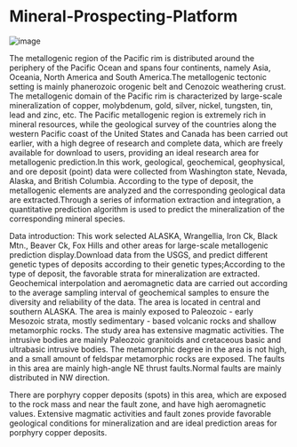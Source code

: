 # Mineral-Prospecting-Platform
![image](https://github.com/YunzhaoGe/Mineral-Prospecting-Platform/blob/master/Documentation/Flowchart.png)

The metallogenic region of the Pacific rim is distributed around the periphery of the Pacific Ocean and spans four continents, namely Asia, Oceania, North America and South America.The metallogenic tectonic setting is mainly phanerozoic orogenic belt and Cenozoic weathering crust. The metallogenic domain of the Pacific rim is characterized by large-scale mineralization of copper, molybdenum, gold, silver, nickel, tungsten, tin, lead and zinc, etc. The Pacific metallogenic region is extremely rich in mineral resources, while the geological survey of the countries along the western Pacific coast of the United States and Canada has been carried out earlier, with a high degree of research and complete data, which are freely available for download to users, providing an ideal research area for metallogenic prediction.In this work, geological, geochemical, geophysical, and ore deposit (point) data were collected from Washington state, Nevada, Alaska, and British Columbia. According to the type of deposit, the metallogenic elements are analyzed and the corresponding geological data are extracted.Through a series of information extraction and integration, a quantitative prediction algorithm is used to predict the mineralization of the corresponding mineral species.

Data introduction:
This work selected ALASKA, Wrangellia, Iron Ck, Black Mtn., Beaver Ck, Fox Hills and other areas for large-scale metallogenic prediction display.Download data from the USGS, and predict different genetic types of deposits according to their genetic types;According to the type of deposit, the favorable strata for mineralization are extracted. Geochemical interpolation and aeromagnetic data are carried out according to the average sampling interval of geochemical samples to ensure the diversity and reliability of the data. The area is located in central and southern ALASKA. The area is mainly exposed to Paleozoic - early Mesozoic strata, mostly sedimentary - based volcanic rocks and shallow metamorphic rocks. The study area has extensive magmatic activities. The intrusive bodies are mainly Paleozoic granitoids and cretaceous basic and ultrabasic intrusive bodies. The metamorphic degree in the area is not high, and a small amount of feldspar metamorphic rocks are exposed. The faults in this area are mainly high-angle NE thrust faults.Normal faults are mainly distributed in NW direction. 

There are porphyry copper deposits (spots) in this area, which are exposed to the rock mass and near the fault zone, and have high aeromagnetic values. Extensive magmatic activities and fault zones provide favorable geological conditions for mineralization and are ideal prediction areas for porphyry copper deposits.
